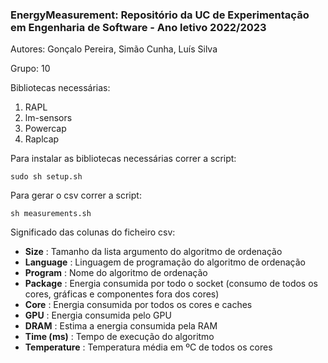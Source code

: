 ### EnergyMeasurement: Repositório da UC de Experimentação em Engenharia de Software - Ano letivo 2022/2023
Autores: Gonçalo Pereira, Simão Cunha, Luís Silva

Grupo: 10

Bibliotecas necessárias:
1. RAPL
2. lm-sensors
3. Powercap
4. Raplcap

Para instalar as bibliotecas necessárias correr a script:

```sudo sh setup.sh```

Para gerar o csv correr a script:

```sh measurements.sh```

Significado das colunas do ficheiro csv:
* **Size** : Tamanho da lista argumento do algoritmo de ordenação
* **Language** : Linguagem de programação do algoritmo de ordenação
* **Program** : Nome do algoritmo de ordenação
* **Package** : Energia consumida por todo o socket (consumo de todos os cores, gráficas e componentes fora dos cores)
* **Core** : Energia consumida por todos os cores e caches
* **GPU** : Energia consumida pelo GPU
* **DRAM** : Estima a energia consumida pela RAM
* **Time (ms)** : Tempo de execução do algoritmo
* **Temperature** : Temperatura média em ºC de todos os cores 